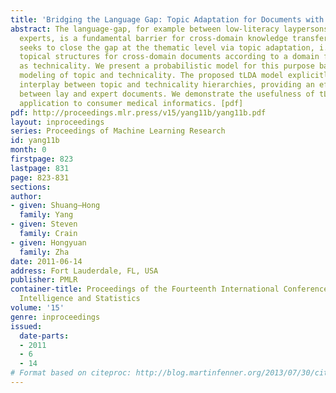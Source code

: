 ```yaml
---
title: 'Bridging the Language Gap: Topic Adaptation for Documents with Different Technicality'
abstract: The language-gap, for example between low-literacy laypersons and highly-technical
  experts, is a fundamental barrier for cross-domain knowledge transfer. This paper
  seeks to close the gap at the thematic level via topic adaptation, i.e., adjusting
  topical structures for cross-domain documents according to a domain factor such
  as technicality. We present a probabilistic model for this purpose based on joint
  modeling of topic and technicality. The proposed tLDA model explicitly encodes the
  interplay between topic and technicality hierarchies, providing an effective topic-bridge
  between lay and expert documents. We demonstrate the usefulness of tLDA with an
  application to consumer medical informatics. [pdf]
pdf: http://proceedings.mlr.press/v15/yang11b/yang11b.pdf
layout: inproceedings
series: Proceedings of Machine Learning Research
id: yang11b
month: 0
firstpage: 823
lastpage: 831
page: 823-831
sections: 
author:
- given: Shuang–Hong
  family: Yang
- given: Steven
  family: Crain
- given: Hongyuan
  family: Zha
date: 2011-06-14
address: Fort Lauderdale, FL, USA
publisher: PMLR
container-title: Proceedings of the Fourteenth International Conference on Artificial
  Intelligence and Statistics
volume: '15'
genre: inproceedings
issued:
  date-parts:
  - 2011
  - 6
  - 14
# Format based on citeproc: http://blog.martinfenner.org/2013/07/30/citeproc-yaml-for-bibliographies/
---
```

